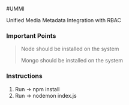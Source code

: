 #UMMI 

Unified Media Metadata Integration with RBAC

### Important Points
> Node should be installed on the system
> 
> Mongo should be installed on the system

### Instructions
1. Run -> npm install
2. Run -> nodemon index.js
